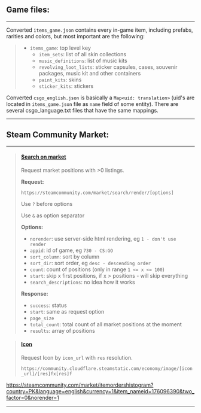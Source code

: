 ## Game files:
___

Converted ```items_game.json``` contains 
every in-game item, including prefabs, rarities and colors, but most important are the following:
> * ```items_game```: top level key
>   * ```item_sets```: list of all skin collections
>   * ```music_definitions```: list of music kits
>   * ```revolving_loot_lists```: sticker capsules, cases, souvenir packages, 
>   music kit and other containers
>   * ```paint_kits```: skins
>   * ```sticker_kits```: stickers

Converted ```csgo_english.json``` is basically a ```Map<uid: translation>``` (uid's are located in ```items_game.json```
file as ```name``` field of some entity). There are several csgo_language.txt files that have the same
mappings.
___

## Steam Community Market:
___
> #### [Search on market](https://steamcommunity.com/market/search/render/)
> Request market positions with >0 listings.
> 
> **Request:**
> 
> ```https://steamcommunity.com/market/search/render/[options]```
> 
> Use ```?``` before options
> 
> Use ```&``` as option separator
> 
> **Options:**
> * ```norender```: use server-side html rendering, eg ```1 - don't use render```
> * ```appid```: id of game, eg ```730 - CS:GO```
> * ```sort_column```: sort by column
> * ```sort_dir```: sort order, eg ```desc - descending order```
> * ```count```: count of positions (only in range ```1 <= x <= 100```)
> * ```start```: skip x first positions, if x > positions - will skip everything
> * ```search_descriptions```: no idea how it works 
> 
> **Response:**
> 
> * ```success```: status
> * ```start```: same as request option
> * ```page_size```
> * ```total_count```: total count of all market positions at the moment
> * ```results```: array of positions

> #### [Icon](https://community.cloudflare.steamstatic.com/economy/image/)
> Request Icon by ```icon_url``` with ```res``` resolution.
> 
> ```https://community.cloudflare.steamstatic.com/economy/image/[icon_url]/[res]fx[res]f```

https://steamcommunity.com/market/itemordershistogram?country=PK&language=english&currency=1&item_nameid=176096390&two_factor=0&norender=1
___